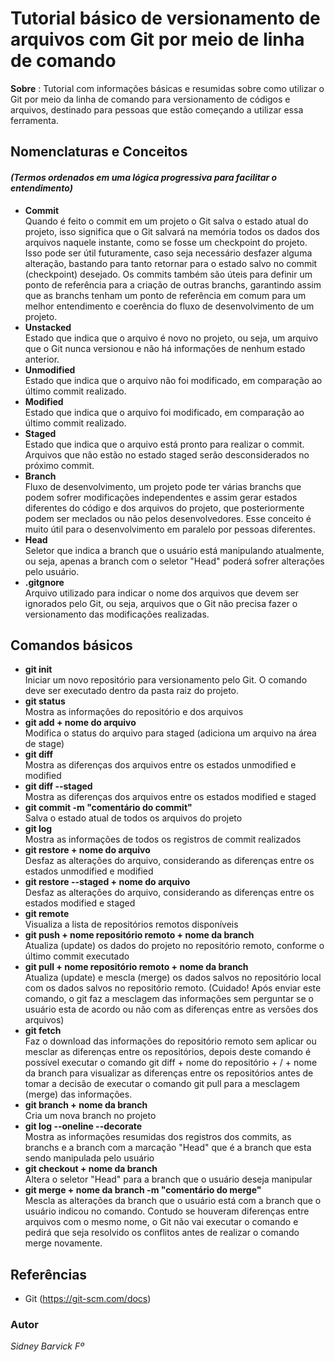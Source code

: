 # Tutorial básico de versionamento de arquivos com Git por meio de linha de comando

**Sobre** : Tutorial com informações básicas e resumidas sobre como utilizar o Git por meio da linha de comando para versionamento de códigos e arquivos, destinado para pessoas que estão começando a utilizar essa ferramenta.

## Nomenclaturas e Conceitos 
#### *(Termos ordenados em uma lógica progressiva para facilitar o entendimento)*

- **Commit** <br/> Quando é feito o commit em um projeto o Git salva o estado atual do projeto, isso significa que o Git salvará na memória todos os dados dos arquivos naquele instante, como se fosse um checkpoint do projeto. Isso pode ser útil futuramente, caso seja necessário desfazer alguma alteração, bastando para tanto retornar para o estado salvo no commit (checkpoint) desejado. Os commits também são úteis para definir um ponto de referência para a criação de outras branchs, garantindo assim que as branchs tenham um ponto de referência em comum para um melhor entendimento e coerência do fluxo de desenvolvimento de um projeto. 
- **Unstacked** <br/> Estado que indica que o arquivo é novo no projeto, ou seja, um arquivo que o Git nunca versionou e não há informações de nenhum estado anterior.
- **Unmodified** <br/> Estado que indica que o arquivo não foi modificado, em comparação ao último commit realizado.
- **Modified** <br/> Estado que indica que o arquivo foi modificado, em comparação ao último commit realizado.
- **Staged** <br/> Estado que indica que o arquivo está pronto para realizar o commit. Arquivos que não estão no estado staged serão desconsiderados no próximo commit.
- **Branch** <br/> Fluxo de desenvolvimento, um projeto pode ter várias branchs que podem sofrer modificações independentes e assim gerar estados diferentes do código e dos arquivos do projeto, que posteriormente podem ser meclados ou não pelos desenvolvedores. Esse conceito é muito útil para o desenvolvimento em paralelo por pessoas diferentes.
- **Head** <br/> Seletor que indica a branch que o usuário está manipulando atualmente, ou seja, apenas a branch com o seletor "Head" poderá sofrer alterações pelo usuário.
- **.gitgnore** <br/> Arquivo utilizado para indicar o nome dos arquivos que devem ser ignorados pelo Git, ou seja, arquivos que o Git não precisa fazer o versionamento das modificações realizadas.

## Comandos básicos

- **git init** <br/> Iniciar um novo repositório para versionamento pelo Git. O comando deve ser executado dentro da pasta raiz do projeto.
- **git status** <br/> Mostra as informações do repositório e dos arquivos
- **git add + nome do arquivo** <br/> Modifica o status do arquivo para staged (adiciona um arquivo na área de stage) 
- **git diff** <br/> Mostra as diferenças dos arquivos entre os estados unmodified e modified
- **git diff --staged** <br/> Mostra as diferenças dos arquivos entre os estados modified e staged
- **git commit -m "comentário do commit"** <br/> Salva o estado atual de todos os arquivos do projeto 
- **git log** <br/> Mostra as informações de todos os registros de commit realizados
- **git restore + nome do arquivo** <br/> Desfaz as alterações do arquivo, considerando as diferenças entre os estados unmodified e modified
- **git restore --staged + nome do arquivo** <br/> Desfaz as alterações do arquivo, considerando as diferenças entre os estados modified e staged
- **git remote** <br/> Visualiza a lista de repositórios remotos disponíveis
- **git push + nome repositório remoto + nome da branch** <br/> Atualiza (update) os dados do projeto no repositório remoto, conforme o último commit executado
- **git pull + nome repositório remoto + nome da branch** <br/> Atualiza (update) e mescla (merge) os dados salvos no repositório local com os dados salvos no repositório remoto. (Cuidado! Após enviar este comando, o git faz a mesclagem das informações sem perguntar se o usuário esta de acordo ou não com as diferenças entre as versões dos arquivos)
- **git fetch** <br/> Faz o download das informações do repositório remoto sem aplicar ou mesclar as diferenças entre os repositórios, depois deste comando é possível executar o comando git diff + nome do repositório + / + nome da branch para visualizar as diferenças entre os repositórios antes de tomar a decisão de executar o comando git pull para a mesclagem (merge) das informações.
- **git branch + nome da branch** <br/> Cria um nova branch no projeto
- **git log --oneline --decorate** <br/> Mostra as informações resumidas dos registros dos commits, as branchs e a branch com a marcação "Head" que é a branch que esta sendo manipulada pelo usuário
- **git checkout + nome da branch** <br/> Altera o seletor "Head" para a branch que o usuário deseja manipular
- **git merge + nome da branch -m "comentário do merge"** <br/> Mescla as alterações da branch que o usuário está com a branch que o usuário indicou no comando. Contudo se houveram diferenças entre arquivos com o mesmo nome, o Git não vai executar o comando e pedirá que seja resolvido os conflitos antes de realizar o comando merge novamente. 

## Referências
- Git (https://git-scm.com/docs)

### Autor
*Sidney Barvick Fº*
    
